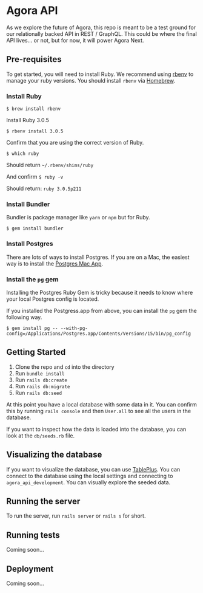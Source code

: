 # Agora API

As we explore the future of Agora, this repo is meant to be a test ground for our relationally backed API in REST / GraphQL. This could be where the final API lives... or not, but for now, it will power Agora Next.

## Pre-requisites

To get started, you will need to install Ruby. We recommend using [rbenv](https://github.com/rbenv/rbenv) to manage your ruby versions. You should install `rbenv` via [Homebrew](https://brew.sh/).

### Install Ruby

`$ brew install rbenv`

Install Ruby 3.0.5

`$ rbenv install 3.0.5`

Confirm that you are using the correct version of Ruby.

`$ which ruby`

Should return `~/.rbenv/shims/ruby`

And confirm `$ ruby -v`

Should return: `ruby 3.0.5p211`

### Install Bundler

Bundler is package manager like `yarn` or `npm` but for Ruby.

`$ gem install bundler`

### Install Postgres

There are lots of ways to install Postgres. If you are on a Mac, the easiest way is to install the [Postgres Mac App](https://postgresapp.com/).

### Install the `pg` gem

Installing the Postgres Ruby Gem is tricky because it needs to know where your local Postgres config is located. 

If you installed the Postgress.app from above, you can install the `pg` gem the following way.

`$ gem install pg -- --with-pg-config=/Applications/Postgres.app/Contents/Versions/15/bin/pg_config`


## Getting Started

1. Clone the repo and `cd` into the directory
2. Run `bundle install`
3. Run `rails db:create`
4. Run `rails db:migrate`
5. Run `rails db:seed`

At this point you have a local database with some data in it. You can confirm this by running `rails console` and then `User.all` to see all the users in the database.

If you want to inspect how the data is loaded into the database, you can look at the `db/seeds.rb` file.

## Visualizing the database

If you want to visualize the database, you can use [TablePlus](https://tableplus.com/). You can connect to the database using the local settings and connecting to `agora_api_development`. You can visually explore the seeded data.

## Running the server

To run the server, run `rails server` or `rails s` for short.

## Running tests

Coming soon...

## Deployment

Coming soon...
